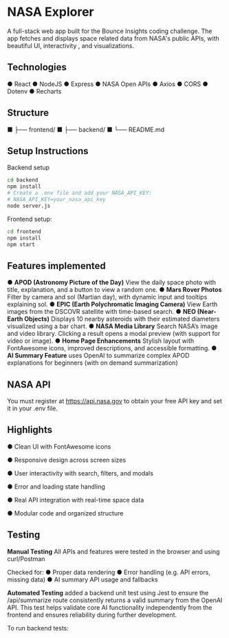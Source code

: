 # NASA Explorer
A full-stack web app built for the Bounce Insights coding challenge. The app fetches and displays space related data from NASA's public APIs, with beautiful UI, interactivity , and visualizations.

## Technologies
● React
● NodeJS
● Express
● NASA Open APIs
● Axios
● CORS
● Dotenv
● Recharts

## Structure
■ ├── frontend/
■ ├── backend/
■ └── README.md

## Setup Instructions

Backend setup
```bash
cd backend
npm install
# Create a .env file and add your NASA_API_KEY:
# NASA_API_KEY=your_nasa_api_key
node server.js
```

Frontend setup:
```bash
cd frontend
npm install
npm start
```

## Features implemented 
● **APOD (Astronomy Picture of the Day)**
View the daily space photo with title, explanation, and a button to view a random one.
● **Mars Rover Photos**
Filter by camera and sol (Martian day), with dynamic input and tooltips explaining sol.
● **EPIC (Earth Polychromatic Imaging Camera)**
View Earth images from the DSCOVR satellite with time-based search.
● **NEO (Near-Earth Objects)**
Displays 10 nearby asteroids with their estimated diameters visualized using a bar chart.
● **NASA Media Library**
Search NASA’s image and video library. Clicking a result opens a modal preview (with support for video or image).
● **Home Page Enhancements**
Stylish layout with FontAwesome icons, improved descriptions, and accessible formatting.
● **AI Summary Feature**
uses OpenAI to summarize complex APOD explanations for beginners (with on demand summarization)


## NASA API
You must register at https://api.nasa.gov to obtain your free API key and set it in your .env file.

## Highlights
● Clean UI with FontAwesome icons

● Responsive design across screen sizes

● User interactivity with search, filters, and modals

● Error and loading state handling

● Real API integration with real-time space data

● Modular code and organized structure

## Testing
**Manual Testing**
All APIs and features were tested in the browser and using curl/Postman

Checked for:
● Proper data rendering
● Error handling (e.g. API errors, missing data)
● AI summary API usage and fallbacks

**Automated Testing** 
added a backend unit test using Jest to ensure the /api/summarize route consistently returns a valid summary from the OpenAI API.
This test helps validate core AI functionality independently from the frontend and ensures reliability during further development.

To run backend tests: